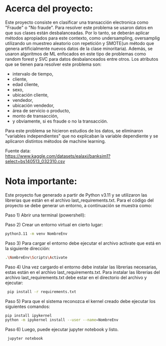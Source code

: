 # Acerca del proyecto:  
Este proyecto consiste en clasificar una transacción electronica como "Fraude" o "No fraude". Para resolver este problema se usaron datos en que sus clases están desbalanceadas. Por lo tanto, se deberán aplicar métodos apropiados para este contexto, como undersampling, oversamplig utilizando un muestreo aleatorio con repetición y SMOTE(un método que genera artificialmente nuevos datos de la clase minoritaria). Además, se usaron algoritmos de ML enfocados en este tipo de problemas como random forest y SVC para datos desbalanceados entre otros. Los atributos que se tienen para resolver este problema son:
- intervalo de tiempo,
- cliente,  
- edad cliente,  
- sexo,  
- ubicación cliente,
- vendedor,
- ubicación vendedor,
- área de servicio o producto,
- monto de transacción,
- y obviamente, si es fraude o no la transacción.

Para este problema se hicieron estudios de los datos, se eliminaron "variables independientes" que no explicaban la variable dependiente y se aplicaron distintos métodos de machine learning.  

Fuente data:  
https://www.kaggle.com/datasets/ealaxi/banksim1?select=bs140513_032310.csv

# Nota importante:  
Este proyecto fue generado a partir de Python v3.11 y se utilizaron las librerias que están en el archivo last_requirements.txt. Para el código del proyecto se debe generar un entorno, a continuación se muestra como:  

Paso 1) Abrir una terminal (powershell):

Paso 2) Crear un entorno virtual en cierto lugar:  
```bash
python3.11 -m venv NombreEnv
```

Paso 3) Para cargar el entorno debe ejecutar el archivo activate que está en la siguiente dirección:
```bash
.\NombreEnv\Scripts\Activate
```

Paso 4) Una vez cargardo el entorno debe instalar las librerias necesarias, estas están en el archivo last_requirements.txt.
Para instalar las librerias del archivo last_requirements.txt debe estar en el directorio del archivo y ejecutar:  
```bash
 pip install -r requirements.txt
```

Paso 5) Para que el sistema reconozca el kernel creado debe ejecutar los siguientes comandos:  
```bash
pip install ipykernel
python -m ipykernel install --user --name=NombreEnv
```

Paso 6) Luego, puede ejecutar jupyter notebook y listo.
```bash
 jupyter notebook
```

